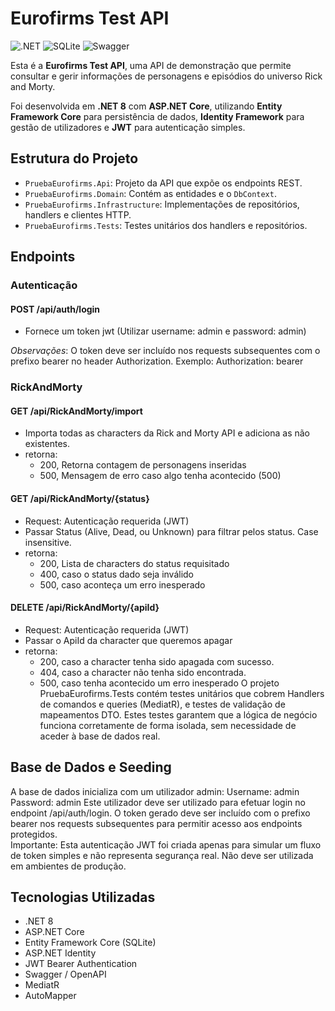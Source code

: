 # Eurofirms Test API

![.NET](https://img.shields.io/badge/.NET-8.0-blue) ![SQLite](https://img.shields.io/badge/Database-SQLite-orange) ![Swagger](https://img.shields.io/badge/Swagger-OpenAPI-green)

Esta é a **Eurofirms Test API**, uma API de demonstração que permite consultar e gerir informações de personagens e episódios do universo Rick and Morty.

Foi desenvolvida em **.NET 8** com **ASP.NET Core**, utilizando **Entity Framework Core** para persistência de dados, **Identity Framework** para gestão de utilizadores e **JWT** para autenticação simples.

## Estrutura do Projeto

- `PruebaEurofirms.Api`: Projeto da API que expõe os endpoints REST.
- `PruebaEurofirms.Domain`: Contém as entidades e o `DbContext`.
- `PruebaEurofirms.Infrastructure`: Implementações de repositórios, handlers e clientes HTTP.
- `PruebaEurofirms.Tests`: Testes unitários dos handlers e repositórios.

## Endpoints

### Autenticação

#### POST /api/auth/login
- Fornece um token jwt (Utilizar username: admin e password: admin)

*Observações*: O token deve ser incluído nos requests subsequentes com o prefixo bearer no header Authorization. Exemplo: Authorization: bearer <token>

### RickAndMorty

#### GET /api/RickAndMorty/import
- Importa todas as characters da Rick and Morty API e adiciona as não existentes.
- retorna:
  - 200, Retorna contagem de personagens inseridas
  - 500, Mensagem de erro caso algo tenha acontecido (500)

#### GET /api/RickAndMorty/{status}
- Request: Autenticação requerida (JWT)
- Passar Status (Alive, Dead, ou Unknown) para filtrar pelos status. Case insensitive.
- retorna:
  - 200, Lista de characters do status requisitado
  - 400, caso o status dado seja inválido
  - 500, caso aconteça um erro inesperado

#### DELETE /api/RickAndMorty/{apiId}
- Request: Autenticação requerida (JWT)
- Passar o ApiId da character que queremos apagar
- retorna:
  - 200, caso a character tenha sido apagada com sucesso.
  - 404, caso a character não tenha sido encontrada.
  - 500, caso tenha acontecido um erro inesperado
O projeto PruebaEurofirms.Tests contém testes unitários que cobrem Handlers de comandos e queries (MediatR), e testes de validação de mapeamentos DTO. Estes testes garantem que a lógica de negócio funciona corretamente de forma isolada, sem necessidade de aceder à base de dados real.

## Base de Dados e Seeding

A base de dados inicializa com um utilizador admin:
Username: admin
Password: admin
Este utilizador deve ser utilizado para efetuar login no endpoint /api/auth/login. O token gerado deve ser incluído com o prefixo bearer nos requests subsequentes para permitir acesso aos endpoints protegidos.  
Importante: Esta autenticação JWT foi criada apenas para simular um fluxo de token simples e não representa segurança real. Não deve ser utilizada em ambientes de produção.

## Tecnologias Utilizadas

- .NET 8
- ASP.NET Core
- Entity Framework Core (SQLite)
- ASP.NET Identity
- JWT Bearer Authentication
- Swagger / OpenAPI
- MediatR
- AutoMapper

